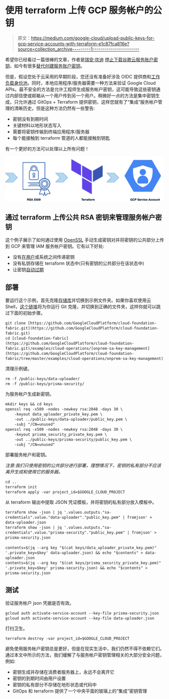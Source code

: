 # 使用 terraform 上传 GCP 服务帐户的公钥

> 原文：<https://medium.com/google-cloud/upload-public-keys-for-gcp-service-accounts-with-terraform-e1c87fca816e?source=collection_archive---------1----------------------->

希望你已经看过一篇很棒的文章，作者是[瑞安·坎迪](https://medium.com/u/5a967609ab69?source=post_page-----e1c87fca816e--------------------------------) [停止下载谷歌云服务账户密钥](https://jryancanty.medium.com/stop-downloading-google-cloud-service-account-keys-1811d44a97d9)，如今有很多[替代创建服务账户密钥](https://cloud.google.com/iam/docs/best-practices-for-managing-service-account-keys#alternatives)。

但是，假设您处于云采用的早期阶段，您还没有准备好涉及 OIDC 提供商和[工作负载身份池](https://cloud.google.com/iam/docs/workload-identity-federation#pools)。同时，本地应用程序/服务器需要一种方法来验证 Google Cloud APIs。最不安全的方法是允许工程师生成服务帐户密钥，这可能导致这些密钥通过内部信使或邮箱从一个用户传到另一个用户。稍微好一点的方法是集中密钥生成，只允许通过 GitOps + Terraform 提供密钥，这样您就有了“集成”服务帐户管理的清晰历史。但是这种方法仍然有一些警告:

*   密钥没有到期时间
*   关键材料以地形状态写入
*   需要将密钥传输到终端应用程序/服务器
*   每个能接触到 terraform 管道的人都能接触到钥匙

有一个更好的方法可以处理以上所有问题！

![](img/011a401d057ce825d5b47cb88477f50a.png)

## 通过 terraform 上传公共 RSA 密钥来管理服务帐户密钥

这个例子展示了如何通过使用 [OpenSSL](https://www.openssl.org/) 手动生成密钥对并将密钥的公共部分上传到 GCP 来管理 IAM 服务帐户密钥。它有以下好处:

*   没有[在用户](https://cloud.google.com/iam/docs/best-practices-for-managing-service-account-keys#pass-between-users)或系统之间传递密钥
*   没有私钥存储在 terraform 状态中(只有密钥的公共部分在该状态中)
*   让密钥[自动过期](https://cloud.google.com/iam/docs/best-practices-for-managing-service-account-keys#key-expiryhaving)

## 部署

要运行这个示例，首先克隆[存储库](https://github.com/terraform-google-modules/cloud-foundation-fabric)并切换到示例文件夹。如果你喜欢使用云 Shell，[这个链接](https://ssh.cloud.google.com/cloudshell/editor?cloudshell_git_repo=https%3A%2F%2Fgithub.com%2FGoogleCloudPlatform%2Fcloud-foundation-fabric&cloudshell_print=cloud-shell-readme.txt&cloudshell_working_dir=examples%2Fcloud-operations%2Fonprem-sa-key-management&cloudshell_open_in_editor=cloudshell_open%2Fcloud-foundation-fabric%2Fexamples%2Fcloud-operations%2Fonprem-sa-key-management%2Fvariables.tf)将为你运行 Git 克隆，并切换到正确的文件夹，这样你就可以跳过下面的初始步骤。

```
git clone [https://github.com/GoogleCloudPlatform/cloud-foundation-fabric.git](https://github.com/GoogleCloudPlatform/cloud-foundation-fabric.git)
cd [cloud-foundation-fabric](https://github.com/GoogleCloudPlatform/cloud-foundation-fabric.git)/examples/cloud-operations/[onprem-sa-key-management](https://github.com/GoogleCloudPlatform/cloud-foundation-fabric/tree/master/examples/cloud-operations/onprem-sa-key-management)
```

清理示例键。

```
rm -f /public-keys/data-uploader/
rm -f /public-keys/prisma-security/
```

为服务帐户生成新密钥。

```
mkdir keys && cd keys
openssl req -x509 -nodes -newkey rsa:2048 -days 30 \
    -keyout data_uploader_private_key.pem \
    -out ../public-keys/data-uploader/public_key.pem \
    -subj "/CN=unused"
openssl req -x509 -nodes -newkey rsa:2048 -days 30 \
    -keyout prisma_security_private_key.pem \
    -out ../public-keys/prisma-security/public_key.pem \
    -subj "/CN=unused"
```

部署服务帐户和密钥。

*注意:我们只使用密钥的公共部分进行部署，理想情况下，密钥的私有部分不应该离开生成和使用它的服务器。*

```
cd ..
terraform init
terraform apply -var project_id=$GOOGLE_CLOUD_PROJECT
```

从 terraform 输出中提取 JSON 凭证模板，并将密钥的私有部分放入模板中。

```
terraform show -json | jq '.values.outputs."sa-credentials".value."data-uploader"."public_key.pem" | fromjson' > data-uploader.json
terraform show -json | jq '.values.outputs."sa-credentials".value."prisma-security"."public_key.pem" | fromjson' > prisma-security.json

contents=$(jq --arg key "$(cat keys/data_uploader_private_key.pem)" '.private_key=$key' data-uploader.json) && echo "$contents" > data-uploader.json
contents=$(jq --arg key "$(cat keys/prisma_security_private_key.pem)" '.private_key=$key' prisma-security.json) && echo "$contents" > prisma-security.json
```

## 测试

验证服务帐户 json 凭据是否有效。

```
gcloud auth activate-service-account --key-file prisma-security.json
gcloud auth activate-service-account --key-file data-uploader.json
```

打扫卫生。

```
terraform destroy -var project_id=$GOOGLE_CLOUD_PROJECT
```

避免使用服务帐户密钥总是更好，但是在现实生活中，我们仍然不得不依赖它们。通过本文中所示的方法，我们缓解了与服务帐户密钥管理相关的大部分安全问题，例如:

*   密钥生成并存储在消费者服务器上，永远不会离开它
*   密钥的到期时间由用户设置
*   密钥的私有部分不存储在地形状态或代码中
*   GitOps 和 terraform 提供了一个中央平面的玻璃上的“集成”密钥管理